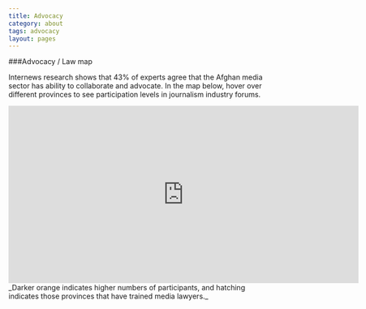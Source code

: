 ```yaml
---
title: Advocacy
category: about
tags: advocacy
layout: pages
---
```



###Advocacy / Law map

Internews research shows that 43% of experts agree that the Afghan media sector has ability to collaborate and advocate. In the map below, hover over different provinces to see participation levels in journalism industry forums. 

<iframe width='690' height='350' frameBorder='0' src='http://a.tiles.mapbox.com/v3/internews-af.map-skeql8ic.html#5/34.461/70.467'> </iframe>
_Darker orange indicates higher numbers of participants, and hatching indicates those provinces that have trained media lawyers._
